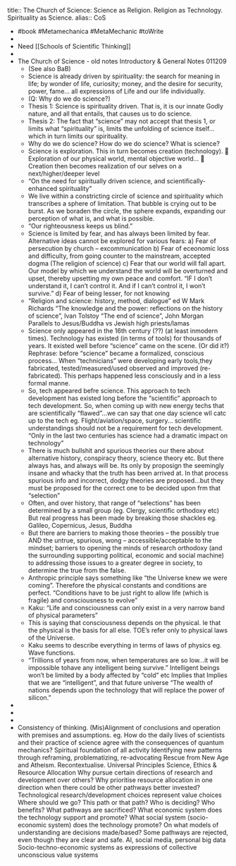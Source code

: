 title:: The Church of Science: Science as Religion. Religion as Technology. Spirituality as Science.
alias:: CoS
- #book #Metamechanica #MetaMechanic #toWrite
-
- Need [[Schools of Scientific Thinking]]
-
- The Church of Science - old notes
  Introductory & General Notes 011209
	- (See also BaB)
	- Science is already driven by spirituality: the search for meaning in life; by wonder of life, curiosity; money, and the desire for security, power, fame... all expressions of Life and our life individually.
	- (Q: Why do we do science?)
	- Thesis 1:
	  Science is spirituality driven. That is, it is our innate Godly nature, and all that entails, that causes us to do science.
	- Thesis 2:
	  The fact that “science” may not accept that thesis 1, or limits what “spirituality” is, limits the unfolding of science itself... which in turn limits our spirituality.
	- Why do we do science?
	  How do we do science?
	  What is science?
	- Science is exploration. This in turn becomes creation (technology).
	  	Exploration of our physical world, mental objective world...
	  	Creation then becomes realization of our selves on a next/higher/deeper level
	- “On the need for spiritually driven science, and scientifically-enhanced spirituality”
	- We live within a constricting circle of science and spirituality which transcribes a sphere of limitation. That bubble is crying out to be burst. As we boraden the circle, the sphere expands, expanding our perception of what is, and what is possible.
	- “Our righteousness keeps us blind.”
	- Science is limited by fear, and has always been limited by fear. Alternative ideas cannot be explored for various fears:
	  a)	Fear of persecution by church – excommunication
	  b)	Fear of eceonomic loss and difficulty, from going counter to the mainstream, accepted dogma (The religion of science)
	  c)	Fear that our world will fall apart. Our model by which we understand the world will be overturned and upset, thereby upsetting my own peace and comfort. “IF I don’t understand it, I can’t control it. And if I can’t control it, I won’t survive.”
	  d)	Fear of being lesser, for not knowing
	- “Religion and science: history, method, dialogue” ed W Mark Richards
	  “The knowledge and the power: reflections on the history of science”, Ivan Tolstoy
	  “The end of science”, John Morgan
	  Parallels to Jesus/Buddha vs Jewish high priests/lamas
	- Science only appeared in the 16th century (??) (at least inmodern times). Technology has existed (in terms of tools) for thousands of years. It existed well before “science” came on the scene. (Or did it?) Rephrase: before “science” became a formalized, conscious process... When “technicians” were developing early tools,they fabricated, tested/measured/used observed and improved (re-fabricated). This perhaps happened less consciously and in a less formal manne.
	- So, tech appeared befre science. This approach to tech development has existed long before the “scientific” approach to tech development.
	  So, when coming up with new energy techs that are scientifically “flawed”...we can say that one day science wll catc up to the tech eg. Flight/aviation/space, surgery... scientific understandings should not be a requirement for tech development.
	  “Only in the last two centuries has science had a dramatic impact on technology”
	- There is much bullshit and spurious theories our there about alternative history, conspiracy theory, science theory etc. But there always has, and always will be. Its only by proposign the seemingly insane and whacky that the truth has been arrived at. In that process spurious info and incorrect, dodgy theories are proposed...but they must be proposed for the correct one to be decided upon frm that “selection”
	- Often, and over history, that range of “selections” has been determined by a small group (eg. Clergy, scientific orthodoxy etc) But real progress has been made by breaking those shackles eg. Galileo, Copernicus, Jesus, Buddha
	- But there are barriers to making those theories – the possibly true AND the untrue, spurious, wong – accessible/acceptable to the mindset; barriers to opening the minds of research orthodoxy (and the surrounding supporting political, economic and social machine) to addressing those issues to a greater degree in society, to determine the true from the false.
	- Anthropic principle says something like “the Universe knew we were coming”. Therefore the physical constants and conditions are perfect. “Conditions have to be just right to allow life (which is fragile) and consciousness to evolve”
	- Kaku: “Life and consciousness can only exist in a very narrow band of physical parameters”
	- This is saying that consciousness depends on the physical. Ie that the physical is the basis for all else. TOE’s refer only to physical laws of the Universe.
	- Kaku seems to describe everything in terms of laws of physics eg. Wave functions.
	- “Trillions of years from now, when temperatures are so low...it will be impossible tohave any intelligent being survive.”
	  Intelligent beings won’t be limited by a body affected by “cold” etc
	  Implies that Implies that we are “intelligent”, and that future universe
	  “The wealth of nations depends upon the technology that will replace the power of silicon.”
-
-
-
- Consistency of thinking. (Mis)Alignment of conclusions and operation with premises and assumptions.
  eg. How do the daily lives of scientists and their practice of science agree with the consequences of quantum mechanics?
  Spiritual foundation of all activity
  Identifying new patterns through reframing, problematizing, re-advocating
  Rescue from New Age and Atheism. Recontextualise.
  Universal Principles
  Science, Ethics & Resource Allocation
  Why pursue certain directions of research and development over others?
  Why prioritise resource allocation in one direction when there could be other  pathways better invested?
  Technological research/development choices represent value choices
  Where should we go? This path or that path?
  Who is deciding?
  Who benefits?
  What pathways are sacrificed?
  What economic system does the technology support and promote?
  What social system (socio-economic system) does the technology promote?
  On what models of understanding are decisions made/based?
  Some pathways are rejected, even though they are clear and safe.
  AI, social media, personal big data
  Socio-techno-economic systems as expressions of collective unconscious value systems